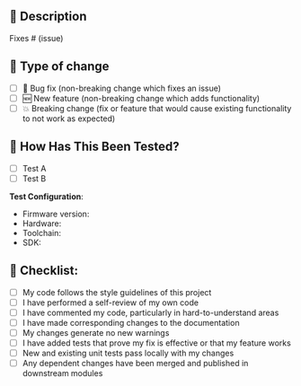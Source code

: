 ## 🎉 Description

<!--
Please include a summary of the change and which issue is fixed. Please also include relevant motivation and context. List any dependencies that are required for this change.
-->

Fixes # (issue)

## 🚀 Type of change

<!-- Please delete options that are not relevant. -->

- [ ] 🐛 Bug fix (non-breaking change which fixes an issue)
- [ ] 🆕 New feature (non-breaking change which adds functionality)
- [ ] 💥 Breaking change (fix or feature that would cause existing functionality to not work as expected)

## 🧪 How Has This Been Tested?

<!--
Please describe the tests that you ran to verify your changes. Provide instructions so we can reproduce. Please also list any relevant details for your test configuration 
-->

- [ ] Test A
- [ ] Test B

**Test Configuration**:
* Firmware version:
* Hardware:
* Toolchain:
* SDK:

## 🧾 Checklist:

- [ ] My code follows the style guidelines of this project
- [ ] I have performed a self-review of my own code
- [ ] I have commented my code, particularly in hard-to-understand areas
- [ ] I have made corresponding changes to the documentation
- [ ] My changes generate no new warnings
- [ ] I have added tests that prove my fix is effective or that my feature works
- [ ] New and existing unit tests pass locally with my changes
- [ ] Any dependent changes have been merged and published in downstream modules
